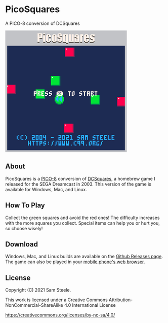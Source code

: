# PicoSquares
A PICO-8 conversion of DCSquares

![PicoSquares Gameplay](picosquares.gif)

## About
PicoSquares is a [PICO-8](https://www.lexaloffle.com/pico-8.php) conversion of [DCSquares](https://github.com/c99koder/DCSquares), a homebrew game I released for the SEGA Dreamcast in 2003.  This version of the game is available for Windows, Mac, and Linux.

## How To Play
Collect the green squares and avoid the red ones! The difficulty increases with the more squares you collect.
Special items can help you or hurt you, so choose wisely!

## Download
Windows, Mac, and Linux builds are available on the [Github Releases page](https://github.com/c99koder/DCSquares/releases).
The game can also be played in your [mobile phone's web browser](https://www.c99.org/projects/picosquares_mobile.html).

## License
Copyright (C) 2021 Sam Steele.

This work is licensed under a Creative Commons Attribution-NonCommercial-ShareAlike 4.0 International License

https://creativecommons.org/licenses/by-nc-sa/4.0/